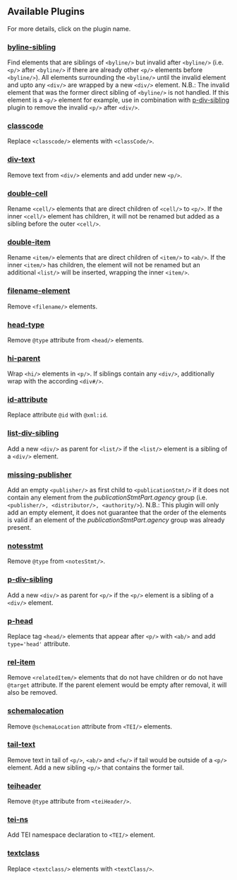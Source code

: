 ## Available Plugins
For more details, click on the plugin name.

### [byline-sibling](observer_docs/byline-sibling.md)
Find elements that are siblings of ```<byline/>``` but invalid after ```<byline/>``` (i.e. ```<p/>``` after ```<byline/>``` if there are already other ```<p/>``` elements before ```<byline/>```). All elements surrounding the ```<byline/>``` until the invalid element and upto any ```<div/>``` are wrapped by a new ```<div/>``` element.
N.B.: The invalid element that was the former direct sibling of ```<byline/>``` is not handled. If this element is a  ```<p/>``` element for example,  use in combination with [p-div-sibling](#p-div-sibling) plugin to remove the invalid ```<p/>``` after  ```<div/>```.

### [classcode](observer_docs/classcode.md)
Replace ```<classcode/>``` elements with ```<classCode/>```.

### [div-text](observer_docs/div-text.md)
Remove text from ```<div/>``` elements and add under new ```<p/>```.

### [double-cell](observer_docs/double-cell.md)
Rename ```<cell/>``` elements that are direct children of ```<cell/>``` to ```<p/>```. If the inner ```<cell/>``` element has children, it will not be renamed but added as a sibling before the outer ```<cell/>```.

### [double-item](observer_docs/double-item.md)
Rename ```<item/>``` elements that are direct children of  ```<item/>``` to ```<ab/>```. If the inner ```<item/>``` has children, the element will not be renamed but an additional ```<list/>``` will be inserted, wrapping the inner ```<item/>```.

### [filename-element](observer_docs/filename-element.md)
Remove ```<filename/>``` elements.

### [head-type](observer_docs/head-type.md)
Remove ```@type``` attribute from ```<head/>``` elements.

### [hi-parent](observer_docs/hi-parent.md)
Wrap ```<hi/>``` elements in ```<p/>```. If siblings contain any ```<div/>```, additionally wrap with the according ```<div#/>```.

### [id-attribute](observer_docs/id-attribute.md)
Replace attribute ```@id``` with ```@xml:id```.

### [list-div-sibling](observer_docs/list-div-sibling.md)
Add a new ```<div/>``` as parent for ```<list/>``` if the  ```<list/>``` element is a sibling of a ```<div/>``` element.

### [missing-publisher](observer_docs/missing-publisher.md)
Add an empty ```<publisher/>``` as first child to ```<publicationStmt/>``` if it does not contain any element from the *publicationStmtPart.agency* group (i.e. ```<publisher/>, <distributor/>, <authority/>```). N.B.: This plugin will only add an empty element, it does not guarantee that the order of the elements is valid if an element of the *publicationStmtPart.agency* group was already present.

### [notesstmt](observer_docs/notesstmt.md)
Remove ```@type``` from ```<notesStmt/>```.

### [p-div-sibling](observer_docs/p-div-sibling.md)
Add a new ```<div/>``` as parent for ```<p/>``` if the  ```<p/>``` element is a sibling of a ```<div/>``` element.

### [p-head](observer_docs/p-head.md)
Replace tag ```<head/>``` elements that appear after ```<p/>``` with ```<ab/>``` and add ```type='head'``` attribute.

### [rel-item](observer_docs/rel-item.md)
Remove ```<relatedItem/>``` elements that do not have children or do not have ```@target``` attribute. If the parent element would be empty after removal, it will also be removed.

### [schemalocation](observer_docs/schemalocation.md)
Remove ```@schemaLocation``` attribute from ```<TEI/>``` elements.

### [tail-text](observer_docs/tail-text.md)
Remove text in tail of ```<p/>```, ```<ab/>``` and ```<fw/>``` if tail would be outside of a ```<p/>``` element. Add a new sibling ```<p/>``` that contains the former tail.

### [teiheader](observer_docs/teiheader.md)
Remove ```@type``` attribute from ```<teiHeader/>```.

### [tei-ns](observer_docs/tei-ns.md)
Add TEI namespace declaration to ```<TEI/>``` element.

### [textclass](observer_docs/textclass.md)
Replace ```<textclass/>``` elements with ```<textClass/>```.
